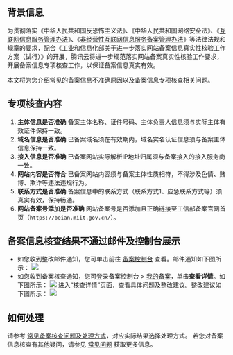 ## 背景信息
为贯彻落实《中华人民共和国反恐怖主义法》、《中华人民共和国网络安全法》、《[互联网信息服务管理办法](https://cloud.tencent.com/document/product/243/50316)》、《[非经营性互联网信息服务备案管理办法](https://cloud.tencent.com/document/product/243/50315)》等法律法规和规章的要求，配合《工业和信息化部关于进一步落实网站备案信息真实性核验工作方案（试行）》的开展，腾讯云将进一步规范落实网站备案真实性核验工作要求，开展备案信息专项核查工作，以保证备案信息真实有效。

本文将为您介绍常见的备案信息不准确原因以及备案信息专项核查相关问题。


## 专项核查内容
1. **主体信息是否准确**
备案主体名称、证件号码、主体负责人信息须与实际主体有效证件保持一致。
2. **域名信息是否准确**
已备案域名须在有效期内，域名实名认证信息须与备案主体信息保持一致。
3. **接入信息是否准确**
已备案网站实际解析IP地址归属须与备案接入的接入服务商一致。
4. **网站内容是否符合**
已备案网站内容须与备案主体性质相符，不得涉及色情、赌博、欺诈等违法违规行为。
5. **联系方式是否准确**
备案信息中的联系方式（联系方式1、应急联系方式等）须真实有效，保持畅通。
6. **网站备案号添加是否准确**
网站备案号是否添加且正确链接至工信部备案官网首页（`https://beian.miit.gov.cn/`）。





## 备案信息核查结果不通过邮件及控制台展示
- 如您收到整改邮件通知，您可单击前往 [备案控制台](https://console.cloud.tencent.com/beian/manage) 查看。邮件通知如下图所示：
![](https://qcloudimg.tencent-cloud.cn/raw/e4d482d3f96bb8550c2f3013c79edd50.png)
- 如您收到备案核查通知，您可登录备案控制台 > [我的备案](https://console.cloud.tencent.com/beian/manage)，单击**查看详情**。如下图所示：
![](https://qcloudimg.tencent-cloud.cn/raw/6a01e31fb7fd8f976c2945ec732c3cf0.png)
进入“核查详情”页面，查看具体问题及整改建议。整改建议如下图所示：
![](https://qcloudimg.tencent-cloud.cn/raw/be06a0ff6805b9f9f1481af93da3ee1c.png)


## 如何处理
请参考 [常见备案核查问题及处理方式](https://cloud.tencent.com/document/product/243/76768)，对应实际结果选择处理方式。
若您对备案信息核查有其他疑问，请参见 [常见问题](https://cloud.tencent.com/document/product/243/76791) 获取更多信息。

